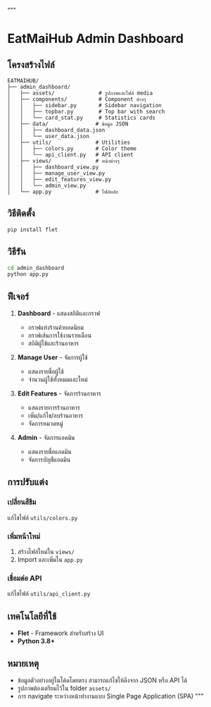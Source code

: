 """
# EatMaiHub Admin Dashboard

## โครงสร้างไฟล์

```
EATMAIHUB/
├── admin_dashboard/
│   ├── assets/              # รูปภาพและไฟล์ media
│   ├── components/          # Component ต่างๆ
│   │   ├── sidebar.py       # Sidebar navigation
│   │   ├── topbar.py        # Top bar with search
│   │   └── card_stat.py     # Statistics cards
│   ├── data/               # ข้อมูล JSON
│   │   ├── dashboard_data.json
│   │   └── user_data.json
│   ├── utils/              # Utilities
│   │   ├── colors.py       # Color theme
│   │   └── api_client.py   # API client
│   ├── views/              # หน้าต่างๆ
│   │   ├── dashboard_view.py
│   │   ├── manage_user_view.py
│   │   ├── edit_features_view.py
│   │   └── admin_view.py
│   └── app.py              # ไฟล์หลัก
```

## วิธีติดตั้ง

```bash
pip install flet
```

## วิธีรัน

```bash
cd admin_dashboard
python app.py
```

## ฟีเจอร์

1. **Dashboard** - แสดงสถิติและกราฟ
   - กราฟแท่งร้านค้ายอดนิยม
   - กราฟเส้นการใช้งานรายเดือน
   - สถิติผู้ใช้และร้านอาหาร

2. **Manage User** - จัดการผู้ใช้
   - แสดงรายชื่อผู้ใช้
   - จำนวนผู้ใช้ทั้งหมดและใหม่

3. **Edit Features** - จัดการร้านอาหาร
   - แสดงรายการร้านอาหาร
   - เพิ่ม/แก้ไข/ลบร้านอาหาร
   - จัดการหมวดหมู่

4. **Admin** - จัดการแอดมิน
   - แสดงรายชื่อแอดมิน
   - จัดการบัญชีแอดมิน

## การปรับแต่ง

### เปลี่ยนสีธีม
แก้ไขไฟล์ `utils/colors.py`

### เพิ่มหน้าใหม่
1. สร้างไฟล์ใหม่ใน `views/`
2. Import และเพิ่มใน `app.py`

### เชื่อมต่อ API
แก้ไขไฟล์ `utils/api_client.py`

## เทคโนโลยีที่ใช้

- **Flet** - Framework สำหรับสร้าง UI
- **Python 3.8+**

## หมายเหตุ

- ข้อมูลตัวอย่างอยู่ในโค้ดโดยตรง สามารถแก้ไขให้ดึงจาก JSON หรือ API ได้
- รูปภาพต้องเตรียมไว้ใน folder `assets/`
- การ navigate ระหว่างหน้าทำงานแบบ Single Page Application (SPA)
"""